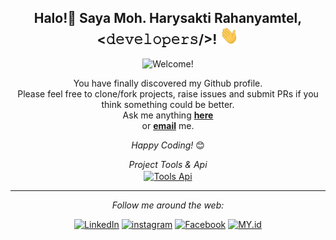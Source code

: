 <div align="center">
<h2> Halo!👋  Saya Moh. Harysakti Rahanyamtel, <𝚍𝚎𝚟𝚎𝚕𝚘𝚙𝚎𝚛𝚜/>! <img src="https://github.com/arierahanyamtel/arierahanyamtel/blob/main/Hi.gif" width="30"></h2>
</div>

<div align="center" width="50">

<img src="https://i.imgur.com/dTYdG1.gif" alt="Welcome!" width="300"/>

</div>

<div align="center">

You have finally discovered my Github profile. <br>
Please feel free to clone/fork projects, raise issues and submit PRs if you think something could be better. <br>
Ask me anything <a href="https://github.com/ABSphreak/ABSphreak/issues/new"><b>here</b></a><br>
or <a href="mailto:absphreak@outlook.com"><b>email</b></a> me.

<i>Happy Coding!</i> 😊

</div>

<div align="center">
<i>Project Tools & Api</i><br>
<a href="https://api.akuari.my.id"><img align="center" width="300px" src="https://firebasestorage.googleapis.com/v0/b/shortner-e4452.appspot.com/o/logoakuaritools.svg?alt=media&token=4f4f3b4e-d395-4a4e-be14-4d3e7099690d" alt="Tools Api"></a>

---

<i>Follow me around the web:</i><br>

<a href="https://www.linkedin.com/in/arie-rahanyamtel-249468163/" target="_blank"><img src="https://img.shields.io/badge/LinkedIn-%230077B5.svg?&style=flat-square&logo=linkedin&logoColor=white" alt="LinkedIn"></a>
<a href="https://www.instagram.com/arierahanyamtel" target="_blank"><img src="https://img.shields.io/badge/arierahanyamtel-instagram-red?&style=flat-square&logo=instagram&logoColor=white" alt="instagram"></a>
<a href="https://facebook.com/muh.sakty" target="_blank"><img src="https://img.shields.io/badge/muh.sakty-facebook-blue?&style=flat-square&logo=facebook&logoColor=white" alt="Facebook"></a>
<a href="https://akuari.my.id" target="_blank"><img src="https://img.shields.io/badge/My%20Web-%230A0A0A.svg?&style=flat-square" alt="MY.id"></a>

</div>
